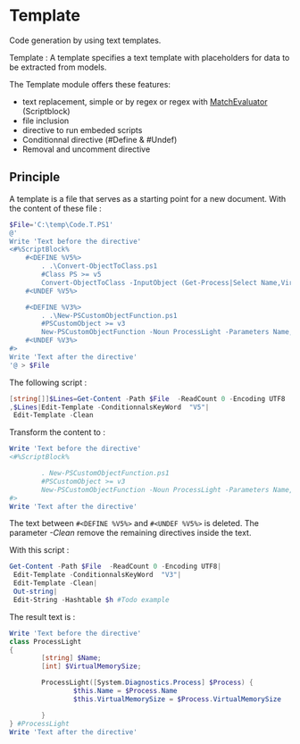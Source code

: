 # Template
Code generation by using text templates.

Template : A template specifies a text template with placeholders for data to be extracted from models.


The Template module offers these features:
 * text replacement, simple or by regex or regex with [MatchEvaluator](https://msdn.microsoft.com/en-us/library/system.text.regularexpressions.matchevaluator(v=vs.110).aspx) (Scriptblock)
 * file inclusion
 * directive to run embeded scripts
 * Conditionnal directive (#Define & #Undef)
 * Removal and uncomment directive

## Principle
A template is a file that serves as a starting point for a new document.
With the content of these file :
```Powershell
$File='C:\temp\Code.T.PS1'
@'
Write 'Text before the directive'
<#%ScriptBlock%
    #<DEFINE %V5%>
        . .\Convert-ObjectToClass.ps1
        #Class PS >= v5
        Convert-ObjectToClass -InputObject (Get-Process|Select Name,VirtualMemorySize -First 1)
    #<UNDEF %V5%>

    #<DEFINE %V3%>
        . .\New-PSCustomObjectFunction.ps1
        #PSCustomObject >= v3
        New-PSCustomObjectFunction -Noun ProcessLight -Parameters Name,VirtualMemorySize -File
    #<UNDEF %V3%>
#>
Write 'Text after the directive'
'@ > $File
```
The following script :
```Powershell
[string[]]$Lines=Get-Content -Path $File  -ReadCount 0 -Encoding UTF8
,$Lines|Edit-Template -ConditionnalsKeyWord  "V5"|
 Edit-Template -Clean
```
Transform the content to :
```Powershell
Write 'Text before the directive'
<#%ScriptBlock%

        . New-PSCustomObjectFunction.ps1
        #PSCustomObject >= v3
        New-PSCustomObjectFunction -Noun ProcessLight -Parameters Name,VirtualMemorySize -File
#>
Write 'Text after the directive'
```
The text between ```#<DEFINE %V5%>``` and ```#<UNDEF %V5%>``` is deleted.
The parameter _*-Clean*_ remove the remaining directives inside the text.

With this script :
```Powershell
Get-Content -Path $File  -ReadCount 0 -Encoding UTF8|
 Edit-Template -ConditionnalsKeyWord  "V3"|
 Edit-Template -Clean|
 Out-string|
 Edit-String -Hashtable $h #Todo example
```
The result text is :
```Powershell
Write 'Text before the directive'
class ProcessLight
{
        [string] $Name;
        [int] $VirtualMemorySize;

        ProcessLight([System.Diagnostics.Process] $Process) {
                $this.Name = $Process.Name
                $this.VirtualMemorySize = $Process.VirtualMemorySize

        }
} #ProcessLight
Write 'Text after the directive'
```
